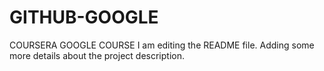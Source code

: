 # GITHUB-GOOGLE
COURSERA GOOGLE COURSE
I am editing the README file. Adding some more details about the project description.
